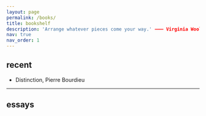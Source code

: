 ```yaml
---
layout: page
permalink: /books/
title: bookshelf
description: 'Arrange whatever pieces come your way.' ⸺ Virginia Woolf
nav: true
nav_order: 1
---
```



<!-- _pages/publications.md -->
<div class="publications">
</div>

## recent  

- Distinction, Pierre Bourdieu

---

## essays




